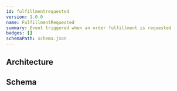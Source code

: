 ```yaml
---
id: fulfillmentrequested
version: 1.0.0
name: FulfillmentRequested
summary: Event triggered when an order fulfillment is requested
badges: []
schemaPath: schema.json
---
```

## Architecture
<NodeGraph />


## Schema
<SchemaViewer file="schema.json" title="Message Schema" maxHeight="500" />
